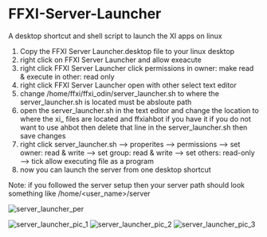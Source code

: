 # FFXI-Server-Launcher
A desktop shortcut and shell script to launch the XI apps on linux

1. Copy the FFXI Server Launcher.desktop file to your linux desktop
2. right click on FFXI Server Launcher and allow exeacute
3. right click FFXI Server Launcher click permissions in owner: make read & execute in other: read only
4. right click FFXI Server Launcher open with other select text editor
5. change /home/ffxi/ffxi_odin/server_launcher.sh to where the server_launcher.sh is located must be absloute path
6. open the server_launcher.sh in the text editor and change the location to where the xi_ files are located and ffxiahbot if you have it if you do not want to use ahbot then delete that line in the server_launcher.sh then save changes
7. right click server_launcher.sh --> properites --> permissions --> set owner: read & write --> set group: read & write --> set others: read-only --> tick allow executing file as a program
8. now you can launch the server from one desktop shortcut

Note: if you followed the server setup then your server path should look something like
/home/<user_name>/server

![server_launcher_per](https://github.com/user-attachments/assets/c720a72b-39a1-4845-94c4-4bfcb242ae7b)

![server_launcher_pic_1](https://github.com/user-attachments/assets/55825f9a-1156-44fc-82c8-a743cbfee8d8)
![server_launcher_pic_2](https://github.com/user-attachments/assets/12d41e43-46ed-45a1-ae6d-e34e360e143f)
![server_launcher_pic_3](https://github.com/user-attachments/assets/a9b6a237-8f24-49f3-b1c2-d29f7c2ddcf0)
